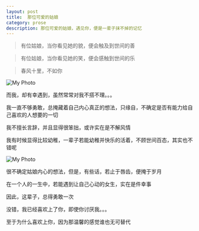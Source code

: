 ```yaml
---
layout: post
title:  那位可爱的姑娘
category: prose
description: 那位可爱的姑娘，遇见你，便是一辈子抹不掉的记忆
---
```



> 有位姑娘，当你看见她的貌，便会触及到世间的善

> 有位姑娘，当你看见她的笑，便会感触到世间的乐

> 春风十里，不如你

![My Photo](http://ww2.sinaimg.cn/bmiddle/9fcdce0djw1es0mdr8yksj20c80ed751.jpg)

而我，却有幸遇到，虽然常常对我不搭不理。。。

我一直不够勇敢，总掩藏着自己内心真正的想法，只缘自，不确定是否有能力给自己喜欢的人想要的一切

我不擅长言辞，并且显得很笨拙，或许实在是不解风情

我有时候显得比较幼稚，一辈子若能幼稚并快乐的活着，不顾世间百态，其实也不错呢

![My Photo](http://images.enet.com.cn/egames/articleimage/201110/20111013104602772.jpg)

很不确定姑娘内心的想法，但是，有些话，若止于唇齿，便掩于岁月

在一个人的一生中，若能遇到让自己心动的女生，实在是件幸事

因此，这辈子，总得勇敢一次

没错，我已经喜欢上了你，即使你讨厌我。。。

至于为什么喜欢上你，因为那温馨的感觉谁也无可替代






